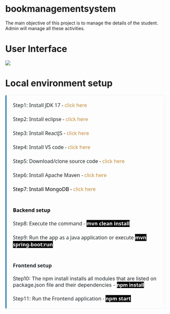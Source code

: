 # bookmanagementsystem
The main objective of this project is to manage the details of the student. Admin will manage all these activities.

# User Interface
<img src ="https://blogger.googleusercontent.com/img/a/AVvXsEj1YBynZFxGMLkhDj63Mo9ZdKYoYnaoyI-j916MuTzMnbaZwtTmQvHOAqIfdtt5jQaK_Ub7eG2qIxwiaSmZhdh878MyZrT7K9pPk2CM84doahTTZodzFUH-KnOZmMeLWiQ70DOo8-4Ug9oRF4MmccX2HJdf2x2FAqIN7PxacCuB4BFdj6-DXVP_7jo6cg=s943">

# Local environment setup
<div class="github" style="border-color: rgb(233, 236, 239) rgb(233, 236, 239) rgb(233, 236, 239) rgb(58, 131, 181); border-image: initial; border-radius: 0.25rem; border-style: solid; border-width: 1px 1px 1px 0.25rem; box-sizing: border-box; margin-bottom: 1.25rem; margin-top: 1.25rem; overflow-wrap: break-word; padding: 1.25rem;"><p style="background-color: transparent; box-sizing: border-box; color: #212529; font-family: system-ui, -apple-system, &quot;Segoe UI&quot;, Roboto, &quot;Helvetica Neue&quot;, Arial, &quot;Noto Sans&quot;, &quot;Liberation Sans&quot;, sans-serif, &quot;Apple Color Emoji&quot;, &quot;Segoe UI Emoji&quot;, &quot;Segoe UI Symbol&quot;, &quot;Noto Color Emoji&quot;; font-size: 14px; margin: 0px;"><span style="font-size: medium;">Step1: Install JDK 17 -&nbsp;<a href="https://www.oracle.com/java/technologies/downloads/" style="background: transparent; color: #bf8b38; text-decoration-line: none;">click here</a></span></p><p style="background-color: transparent; box-sizing: border-box; color: #212529; font-family: system-ui, -apple-system, &quot;Segoe UI&quot;, Roboto, &quot;Helvetica Neue&quot;, Arial, &quot;Noto Sans&quot;, &quot;Liberation Sans&quot;, sans-serif, &quot;Apple Color Emoji&quot;, &quot;Segoe UI Emoji&quot;, &quot;Segoe UI Symbol&quot;, &quot;Noto Color Emoji&quot;; font-size: 14px; margin: 0px;"><span style="font-size: medium;"><br></span></p><p style="background-color: transparent; box-sizing: border-box; color: #212529; font-family: system-ui, -apple-system, &quot;Segoe UI&quot;, Roboto, &quot;Helvetica Neue&quot;, Arial, &quot;Noto Sans&quot;, &quot;Liberation Sans&quot;, sans-serif, &quot;Apple Color Emoji&quot;, &quot;Segoe UI Emoji&quot;, &quot;Segoe UI Symbol&quot;, &quot;Noto Color Emoji&quot;; font-size: 14px; margin: 0px;"><span style="font-size: medium;">Step2: Install eclipse -&nbsp;<a href="https://www.eclipse.org/downloads/" style="background: transparent; color: #bf8b38; text-decoration-line: none;">click here</a></span></p><p style="background-color: transparent; box-sizing: border-box; color: #212529; font-family: system-ui, -apple-system, &quot;Segoe UI&quot;, Roboto, &quot;Helvetica Neue&quot;, Arial, &quot;Noto Sans&quot;, &quot;Liberation Sans&quot;, sans-serif, &quot;Apple Color Emoji&quot;, &quot;Segoe UI Emoji&quot;, &quot;Segoe UI Symbol&quot;, &quot;Noto Color Emoji&quot;; font-size: 14px; margin: 0px;"><span style="font-size: medium;"><br></span></p><p style="background-color: transparent; box-sizing: border-box; color: #212529; font-family: system-ui, -apple-system, &quot;Segoe UI&quot;, Roboto, &quot;Helvetica Neue&quot;, Arial, &quot;Noto Sans&quot;, &quot;Liberation Sans&quot;, sans-serif, &quot;Apple Color Emoji&quot;, &quot;Segoe UI Emoji&quot;, &quot;Segoe UI Symbol&quot;, &quot;Noto Color Emoji&quot;; font-size: 14px; margin: 0px;"><span style="font-size: medium;">Step3: Install ReactJS -&nbsp;<a href="https://www.pragimtech.com/blog/reactjs/install-reactjs/" style="background: transparent; color: #bf8b38; text-decoration-line: none;">click here</a></span></p><p style="background-color: transparent; box-sizing: border-box; color: #212529; font-family: system-ui, -apple-system, &quot;Segoe UI&quot;, Roboto, &quot;Helvetica Neue&quot;, Arial, &quot;Noto Sans&quot;, &quot;Liberation Sans&quot;, sans-serif, &quot;Apple Color Emoji&quot;, &quot;Segoe UI Emoji&quot;, &quot;Segoe UI Symbol&quot;, &quot;Noto Color Emoji&quot;; font-size: 14px; margin: 0px;"><span style="font-size: medium;"><br></span></p><p style="background-color: transparent; box-sizing: border-box; color: #212529; font-family: system-ui, -apple-system, &quot;Segoe UI&quot;, Roboto, &quot;Helvetica Neue&quot;, Arial, &quot;Noto Sans&quot;, &quot;Liberation Sans&quot;, sans-serif, &quot;Apple Color Emoji&quot;, &quot;Segoe UI Emoji&quot;, &quot;Segoe UI Symbol&quot;, &quot;Noto Color Emoji&quot;; font-size: 14px; margin: 0px;"><span style="font-size: medium;">Step4: Install VS code -&nbsp;<a href="https://code.visualstudio.com/" style="background: transparent; color: #bf8b38; text-decoration-line: none;">click here</a></span></p><p style="background-color: transparent; box-sizing: border-box; color: #212529; font-family: system-ui, -apple-system, &quot;Segoe UI&quot;, Roboto, &quot;Helvetica Neue&quot;, Arial, &quot;Noto Sans&quot;, &quot;Liberation Sans&quot;, sans-serif, &quot;Apple Color Emoji&quot;, &quot;Segoe UI Emoji&quot;, &quot;Segoe UI Symbol&quot;, &quot;Noto Color Emoji&quot;; font-size: 14px; margin: 0px;"><span style="font-size: medium;"><br></span></p><p style="background-color: transparent; box-sizing: border-box; color: #212529; font-family: system-ui, -apple-system, &quot;Segoe UI&quot;, Roboto, &quot;Helvetica Neue&quot;, Arial, &quot;Noto Sans&quot;, &quot;Liberation Sans&quot;, sans-serif, &quot;Apple Color Emoji&quot;, &quot;Segoe UI Emoji&quot;, &quot;Segoe UI Symbol&quot;, &quot;Noto Color Emoji&quot;; font-size: 14px; margin: 0px;"><span style="font-size: medium;">Step5: Download/clone source code -&nbsp;<a href="https://github.com/knowledgefactory4u/studentmanagementsystem" style="background: transparent; color: #bf8b38; text-decoration-line: none;">click here</a></span></p><p style="background-color: transparent; box-sizing: border-box; color: #212529; font-family: system-ui, -apple-system, &quot;Segoe UI&quot;, Roboto, &quot;Helvetica Neue&quot;, Arial, &quot;Noto Sans&quot;, &quot;Liberation Sans&quot;, sans-serif, &quot;Apple Color Emoji&quot;, &quot;Segoe UI Emoji&quot;, &quot;Segoe UI Symbol&quot;, &quot;Noto Color Emoji&quot;; font-size: 14px; margin: 0px;"><span style="font-size: medium;"><br></span></p><p style="background-color: transparent; box-sizing: border-box; color: black; font-family: system-ui, -apple-system, &quot;Segoe UI&quot;, Roboto, &quot;Helvetica Neue&quot;, Arial, &quot;Noto Sans&quot;, &quot;Liberation Sans&quot;, sans-serif, &quot;Apple Color Emoji&quot;, &quot;Segoe UI Emoji&quot;, &quot;Segoe UI Symbol&quot;, &quot;Noto Color Emoji&quot;; font-size: 14px; margin: 0px;"><span style="color: #212529;"><span style="font-size: medium;">Step6: Install Apache Maven -&nbsp;<a href="https://maven.apache.org/install.html" style="background: transparent; color: #bf8b38; text-decoration-line: none;">click here</a></span></span></p><p style="background-color: transparent; box-sizing: border-box; color: black; font-family: system-ui, -apple-system, &quot;Segoe UI&quot;, Roboto, &quot;Helvetica Neue&quot;, Arial, &quot;Noto Sans&quot;, &quot;Liberation Sans&quot;, sans-serif, &quot;Apple Color Emoji&quot;, &quot;Segoe UI Emoji&quot;, &quot;Segoe UI Symbol&quot;, &quot;Noto Color Emoji&quot;; font-size: 14px; margin: 0px;"><span style="font-size: medium;"><br></span></p><p style="background-color: transparent; box-sizing: border-box; color: black; font-family: system-ui, -apple-system, &quot;Segoe UI&quot;, Roboto, &quot;Helvetica Neue&quot;, Arial, &quot;Noto Sans&quot;, &quot;Liberation Sans&quot;, sans-serif, &quot;Apple Color Emoji&quot;, &quot;Segoe UI Emoji&quot;, &quot;Segoe UI Symbol&quot;, &quot;Noto Color Emoji&quot;; font-size: 14px; margin: 0px;"><span style="font-size: medium;">Step7: Install MongoDB -&nbsp;<a href="https://www.mongodb.com/try/download/community" style="background: transparent; color: #bf8b38; text-decoration-line: none;">click here</a></span></p><p style="background-color: transparent; box-sizing: border-box; color: black; font-family: system-ui, -apple-system, &quot;Segoe UI&quot;, Roboto, &quot;Helvetica Neue&quot;, Arial, &quot;Noto Sans&quot;, &quot;Liberation Sans&quot;, sans-serif, &quot;Apple Color Emoji&quot;, &quot;Segoe UI Emoji&quot;, &quot;Segoe UI Symbol&quot;, &quot;Noto Color Emoji&quot;; font-size: 16px; margin: 0px;"><br></p><p style="background-color: transparent; box-sizing: border-box; color: black; font-family: system-ui, -apple-system, &quot;Segoe UI&quot;, Roboto, &quot;Helvetica Neue&quot;, Arial, &quot;Noto Sans&quot;, &quot;Liberation Sans&quot;, sans-serif, &quot;Apple Color Emoji&quot;, &quot;Segoe UI Emoji&quot;, &quot;Segoe UI Symbol&quot;, &quot;Noto Color Emoji&quot;; font-size: 16px; margin: 0px;"><br></p><h4 style="background-color: transparent; box-sizing: border-box; color: black; font-family: system-ui, -apple-system, &quot;Segoe UI&quot;, Roboto, &quot;Helvetica Neue&quot;, Arial, &quot;Noto Sans&quot;, &quot;Liberation Sans&quot;, sans-serif, &quot;Apple Color Emoji&quot;, &quot;Segoe UI Emoji&quot;, &quot;Segoe UI Symbol&quot;, &quot;Noto Color Emoji&quot;; font-size: 14px; font-weight: 400; margin: 0px;"><b><span style="font-size: medium;">Backend setup</span></b></h4><div style="background-color: transparent; color: black; font-size: 14px;"><b><span style="font-size: medium;"><br></span></b></div><p style="background-color: transparent; box-sizing: border-box; color: black; font-family: system-ui, -apple-system, &quot;Segoe UI&quot;, Roboto, &quot;Helvetica Neue&quot;, Arial, &quot;Noto Sans&quot;, &quot;Liberation Sans&quot;, sans-serif, &quot;Apple Color Emoji&quot;, &quot;Segoe UI Emoji&quot;, &quot;Segoe UI Symbol&quot;, &quot;Noto Color Emoji&quot;; font-size: 14px; margin: 0px;"><span style="font-size: medium;"><span style="color: #212529;">Step8: Execute the command -&nbsp;</span><b><span style="background-color: black; color: white;">mvn clean install</span></b></span></p><p style="background-color: transparent; box-sizing: border-box; color: #212529; font-family: system-ui, -apple-system, &quot;Segoe UI&quot;, Roboto, &quot;Helvetica Neue&quot;, Arial, &quot;Noto Sans&quot;, &quot;Liberation Sans&quot;, sans-serif, &quot;Apple Color Emoji&quot;, &quot;Segoe UI Emoji&quot;, &quot;Segoe UI Symbol&quot;, &quot;Noto Color Emoji&quot;; font-size: 14px; margin: 0px;"><span style="font-size: medium;"><br></span></p><p style="background-color: transparent; box-sizing: border-box; color: black; font-family: system-ui, -apple-system, &quot;Segoe UI&quot;, Roboto, &quot;Helvetica Neue&quot;, Arial, &quot;Noto Sans&quot;, &quot;Liberation Sans&quot;, sans-serif, &quot;Apple Color Emoji&quot;, &quot;Segoe UI Emoji&quot;, &quot;Segoe UI Symbol&quot;, &quot;Noto Color Emoji&quot;; font-size: 14px; margin: 0px;"><span style="font-size: medium;"><span style="color: #212529;">Step9: Run the app as a Java application or execute&nbsp;</span><b><span style="background-color: black; color: white;">mvn spring-boot:run</span></b></span></p><p style="background-color: transparent; box-sizing: border-box; color: black; font-family: system-ui, -apple-system, &quot;Segoe UI&quot;, Roboto, &quot;Helvetica Neue&quot;, Arial, &quot;Noto Sans&quot;, &quot;Liberation Sans&quot;, sans-serif, &quot;Apple Color Emoji&quot;, &quot;Segoe UI Emoji&quot;, &quot;Segoe UI Symbol&quot;, &quot;Noto Color Emoji&quot;; font-size: 16px; margin: 0px;"><b><span style="background-color: black; color: white;"><br></span></b></p><p style="background-color: transparent; box-sizing: border-box; color: #212529; font-family: system-ui, -apple-system, &quot;Segoe UI&quot;, Roboto, &quot;Helvetica Neue&quot;, Arial, &quot;Noto Sans&quot;, &quot;Liberation Sans&quot;, sans-serif, &quot;Apple Color Emoji&quot;, &quot;Segoe UI Emoji&quot;, &quot;Segoe UI Symbol&quot;, &quot;Noto Color Emoji&quot;; font-size: 16px; margin: 0px;"><br></p><h4 style="background-color: transparent; box-sizing: border-box; color: #212529; font-family: system-ui, -apple-system, &quot;Segoe UI&quot;, Roboto, &quot;Helvetica Neue&quot;, Arial, &quot;Noto Sans&quot;, &quot;Liberation Sans&quot;, sans-serif, &quot;Apple Color Emoji&quot;, &quot;Segoe UI Emoji&quot;, &quot;Segoe UI Symbol&quot;, &quot;Noto Color Emoji&quot;; font-size: 14px; font-weight: 400; margin: 0px;"><b><span style="font-size: medium;">Frontend setup</span></b></h4><div style="background-color: transparent; color: black; font-size: 14px;"><b><span style="font-size: medium;"><br></span></b></div><p style="background-color: transparent; box-sizing: border-box; color: black; margin: 0px;"><span style="font-family: inherit;"><span style="font-size: medium;"><span style="color: #212529;"><span style="font-family: inherit;">Step10:</span>&nbsp;The npm install installs all modules that are listed on package.json file and their dependencies -&nbsp;</span><span style="background-color: black;"><span style="color: white;"><b>npm install</b></span></span></span></span></p><p style="background-color: transparent; box-sizing: border-box; color: #212529; font-family: system-ui, -apple-system, &quot;Segoe UI&quot;, Roboto, &quot;Helvetica Neue&quot;, Arial, &quot;Noto Sans&quot;, &quot;Liberation Sans&quot;, sans-serif, &quot;Apple Color Emoji&quot;, &quot;Segoe UI Emoji&quot;, &quot;Segoe UI Symbol&quot;, &quot;Noto Color Emoji&quot;; font-size: 14px; margin: 0px;"><span style="font-size: medium;"><br></span></p><p style="box-sizing: border-box; font-family: system-ui, -apple-system, &quot;Segoe UI&quot;, Roboto, &quot;Helvetica Neue&quot;, Arial, &quot;Noto Sans&quot;, &quot;Liberation Sans&quot;, sans-serif, &quot;Apple Color Emoji&quot;, &quot;Segoe UI Emoji&quot;, &quot;Segoe UI Symbol&quot;, &quot;Noto Color Emoji&quot;; font-size: 14px; margin: 0px;"><span style="font-size: medium;"><span style="background-color: transparent; color: #212529;">Step11: Run the Frontend application -&nbsp;</span><span style="color: white;"><span style="background-color: black;"><b>npm start</b></span></span></span></p></div>
